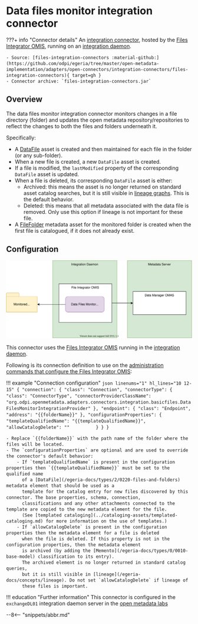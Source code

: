 <!-- SPDX-License-Identifier: CC-BY-4.0 -->
<!-- Copyright Contributors to the Egeria project. -->

# Data files monitor integration connector

???+ info "Connector details"
    An [integration connector](/egeria-docs/connectors/integration-connector),
    hosted by the [Files Integrator OMIS](/egeria-docs/services/omis/file-integrator),
    running on an [integration daemon](/egeria-docs/concepts/integration-daemon).

    - Source: [files-integration-connectors :material-github:](https://github.com/odpi/egeria/tree/master/open-metadata-implementation/adapters/open-connectors/integration-connectors/files-integration-connectors){ target=gh }
    - Connector archive: `files-integration-connectors.jar`

## Overview

The data files monitor integration connector monitors changes in a file directory (folder) and updates the open metadata
repository/repositories to reflect the changes to both the files and folders underneath it.

Specifically:

- A [DataFile](/egeria-docs/types/2/0220-files-and-folders) asset is created and then maintained for
  each file in the folder (or any sub-folder).
- When a new file is created, a new `DataFile` asset is created.
- If a file is modified, the `lastModified` property of the corresponding `DataFile` asset is updated.
- When a file is deleted, its corresponding `DataFile` asset is either:
    - Archived: this means the asset is no longer returned on standard asset catalog searches, but it is still visible
      in [lineage graphs](/egeria-docs/concepts/lineage). This is the default behavior.
    - Deleted: this means that all metadata associated with the data file is removed. Only use this option if lineage
      is not important for these file.
- A [FileFolder](/egeria-docs/types/2/0220-files-and-folders) metadata asset for the monitored folder is created
  when the first file is catalogued, if it does not already exist.

## Configuration

![Operation of the data files monitor integration connector](data-files-monitor-integration-connector.svg)

This connector uses the [Files Integrator OMIS](/egeria-docs/services/omis/files-integrator)
running in the [integration daemon](/egeria-docs/concepts/integration-daemon).

Following is its connection definition to use on the 
[administration commands that configure the Files Integrator OMIS](/egeria-docs/guides/admin/configuring-an-integration-daemon/#configure-the-integration-services):

!!! example "Connection configuration"
    ```json linenums="1" hl_lines="10 12-15"
    {
      "connection": {
        "class": "Connection",
        "connectorType": {
          "class": "ConnectorType",
          "connectorProviderClassName": "org.odpi.openmetadata.adapters.connectors.integration.basicfiles.DataFilesMonitorIntegrationProvider"
        },
        "endpoint": {
          "class": "Endpoint",
          "address": "{{folderName}}"
        },
        "configurationProperties": {
          "templateQualifiedName": "{{templateQualifiedName}}",
          "allowCatalogDelete": ""         
        }
      }
    }
    ```

    - Replace `{{folderName}}` with the path name of the folder where the files will be located.
    - The `configurationProperties` are optional and are used to override the connector's default behavior:
        - If `templateQualifiedName` is present in the configuration properties then `{{templateQualifiedName}}` must be set to the qualified name
          of a [DataFile](/egeria-docs/types/2/0220-files-and-folders) metadata element that should be used as a
          template for the catalog entry for new files discovered by this connector. The base properties, schema, connection,
          classifications and any other attachments connected to the template are copied to the new metadata element for the file.
          (See [templated cataloging](../cataloging-assets/templated-cataloging.md) for more information on the use of templates.)
        - If `allowCatalogDelete` is present in the configuration properties then the metadata element for a file is deleted
          when the file is deleted. If this property is not in the configuration properties, then the metadata element
          is archived (by adding the [Memento](/egeria-docs/types/0/0010-base-model) classification to its entry).
          The archived element is no longer returned in standard catalog queries,
          but it is still visible in [lineage](/egeria-docs/concepts/lineage). Do not set `allowCatalogDelete` if lineage of
          these files is important.

!!! education "Further information"
    This connector is configured in the `exchangeDL01` integration daemon server in the
    [open metadata labs](/egeria-docs/getting-started/hands-on-labs)

--8<-- "snippets/abbr.md"
